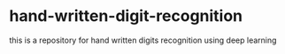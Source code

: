 # hand-written-digit-recognition
this is a repository for hand written digits recognition using deep learning
